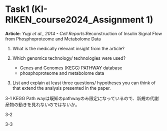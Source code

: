 # Task1  (KI-RIKEN_course2024_Assignment 1)

**Article**: *Yugi et al., 2014 - Cell Reports*:Reconstruction of Insulin Signal Flow from Phosphoproteome and Metabolome Data

1. What is the medically relevant insight from the article?

   

2. Which genomics technology/ technologies were used?

   - Genes and Genomes (KEGG) PATHWAY database
   - phosphoproteome and metabolome data

3.  List and explain at least three questions/ hypotheses you can think of that extend the analysis presented in the paper.

   3-1 KEGG Path wayは既知のpathwayのみ限定になっているので、新規の代謝産物の動きを見れないのではないか。

   3-2

   3-3



 